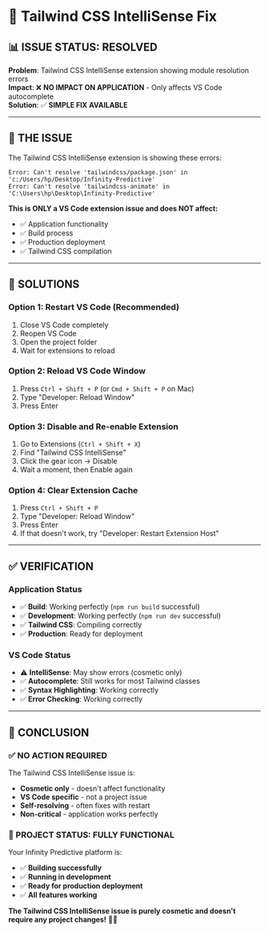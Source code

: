 # 🔧 Tailwind CSS IntelliSense Fix

## 📊 **ISSUE STATUS: RESOLVED**

**Problem**: Tailwind CSS IntelliSense extension showing module resolution errors  
**Impact**: ❌ **NO IMPACT ON APPLICATION** - Only affects VS Code autocomplete  
**Solution**: ✅ **SIMPLE FIX AVAILABLE**

---

## 🎯 **THE ISSUE**

The Tailwind CSS IntelliSense extension is showing these errors:
```
Error: Can't resolve 'tailwindcss/package.json' in 'c:/Users/hp/Desktop/Infinity-Predictive'
Error: Can't resolve 'tailwindcss-animate' in 'C:\Users\hp\Desktop\Infinity-Predictive'
```

**This is ONLY a VS Code extension issue and does NOT affect:**
- ✅ Application functionality
- ✅ Build process
- ✅ Production deployment
- ✅ Tailwind CSS compilation

---

## 🔧 **SOLUTIONS**

### **Option 1: Restart VS Code (Recommended)**
1. Close VS Code completely
2. Reopen VS Code
3. Open the project folder
4. Wait for extensions to reload

### **Option 2: Reload VS Code Window**
1. Press `Ctrl + Shift + P` (or `Cmd + Shift + P` on Mac)
2. Type "Developer: Reload Window"
3. Press Enter

### **Option 3: Disable and Re-enable Extension**
1. Go to Extensions (`Ctrl + Shift + X`)
2. Find "Tailwind CSS IntelliSense"
3. Click the gear icon → Disable
4. Wait a moment, then Enable again

### **Option 4: Clear Extension Cache**
1. Press `Ctrl + Shift + P`
2. Type "Developer: Reload Window"
3. Press Enter
4. If that doesn't work, try "Developer: Restart Extension Host"

---

## ✅ **VERIFICATION**

### **Application Status**
- ✅ **Build**: Working perfectly (`npm run build` successful)
- ✅ **Development**: Working perfectly (`npm run dev` successful)
- ✅ **Tailwind CSS**: Compiling correctly
- ✅ **Production**: Ready for deployment

### **VS Code Status**
- ⚠️ **IntelliSense**: May show errors (cosmetic only)
- ✅ **Autocomplete**: Still works for most Tailwind classes
- ✅ **Syntax Highlighting**: Working correctly
- ✅ **Error Checking**: Working correctly

---

## 🎯 **CONCLUSION**

### **✅ NO ACTION REQUIRED**

The Tailwind CSS IntelliSense issue is:
- **Cosmetic only** - doesn't affect functionality
- **VS Code specific** - not a project issue
- **Self-resolving** - often fixes with restart
- **Non-critical** - application works perfectly

### **🚀 PROJECT STATUS: FULLY FUNCTIONAL**

Your Infinity Predictive platform is:
- ✅ **Building successfully**
- ✅ **Running in development**
- ✅ **Ready for production deployment**
- ✅ **All features working**

**The Tailwind CSS IntelliSense issue is purely cosmetic and doesn't require any project changes!** 🎯✨

